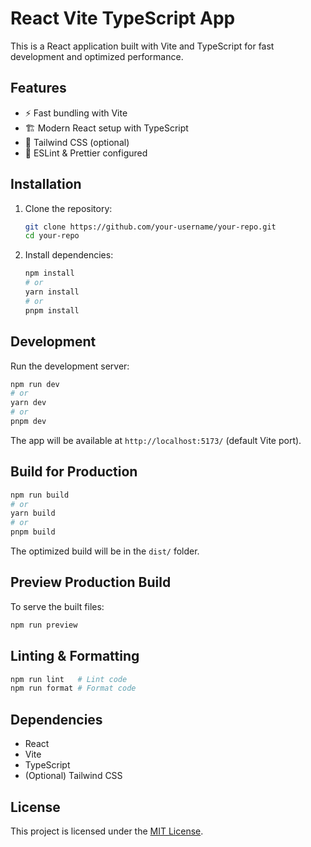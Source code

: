 # React Vite TypeScript App

This is a React application built with Vite and TypeScript for fast development and optimized performance.

## Features
- ⚡ Fast bundling with Vite
- 🏗️ Modern React setup with TypeScript
- 🎨 Tailwind CSS (optional)
- 🔧 ESLint & Prettier configured

## Installation

1. Clone the repository:
   ```sh
   git clone https://github.com/your-username/your-repo.git
   cd your-repo
   ```

2. Install dependencies:
   ```sh
   npm install
   # or
   yarn install
   # or
   pnpm install
   ```

## Development

Run the development server:
```sh
npm run dev
# or
yarn dev
# or
pnpm dev
```

The app will be available at `http://localhost:5173/` (default Vite port).

## Build for Production

```sh
npm run build
# or
yarn build
# or
pnpm build
```

The optimized build will be in the `dist/` folder.

## Preview Production Build

To serve the built files:
```sh
npm run preview
```

## Linting & Formatting

```sh
npm run lint   # Lint code
npm run format # Format code
```

## Dependencies

- React
- Vite
- TypeScript
- (Optional) Tailwind CSS

## License

This project is licensed under the [MIT License](LICENSE).

